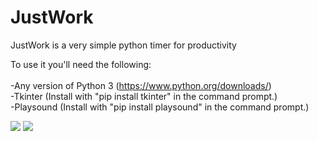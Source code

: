 # JustWork
JustWork is a very simple python timer for productivity

To use it you'll need the following:<br><br>
-Any version of Python 3 (https://www.python.org/downloads/)<br>
-Tkinter (Install with "pip install tkinter" in the command prompt.) <br>
-Playsound (Install with "pip install playsound" in the command prompt.) <br>

<img src='https://i.snag.gy/UuM2nb.jpg'>

<img src='https://snag.gy/TFuQl1.jpg'>
